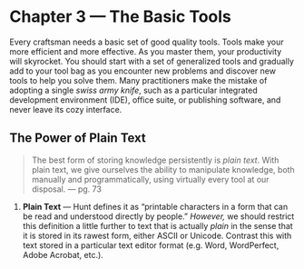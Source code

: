 # Chapter 3 — The Basic Tools

Every craftsman needs a basic set of good quality tools. Tools make your more efficient and more effective. As you master them, your productivity will skyrocket. You should start with a set of generalized tools and gradually add to your tool bag as you encounter new problems and discover new tools to help you solve them. Many practitioners make the mistake of adopting a single *swiss army knife*, such as a particular integrated development environment (IDE), office suite, or publishing software, and never leave its cozy interface.

## The Power of Plain Text

> The best form of storing knowledge persistently is *plain text*. With plain text, we give ourselves the ability to manipulate knowledge, both manually and programmatically, using virtually every tool at our disposal. — pg. 73

1. **Plain Text** — Hunt defines it as “printable characters in a form that can be read and understood directly by people.” *However,* we should restrict this definition a little further to text that is actually _plain_ in the sense that it is stored in its rawest form, either ASCII or Unicode. Contrast this with text stored in a particular text editor format (e.g. Word, WordPerfect, Adobe Acrobat, etc.).